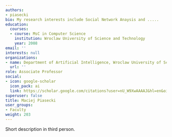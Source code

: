 ```yaml
---
authors:
- piasecki
bio: My research interests include Social Network Anaysis and .....
education:
  courses:
  - course: MsC in Computer Science
    institution: Wroclaw University of Science and Technology
    year: 2008
email: ''
interests: null
organizations:
- name: Department of Artificial Intelligence, Wroclaw University of Science and Technology
  url: ''
role: Associate Professor
social:
- icon: google-scholar
  icon_pack: ai
  link: https://scholar.google.com/citations?user=nU_W9XwAAAAJ&hl=en&oi=ao
superuser: false
title: Maciej Piasecki
user_groups:
- Faculty
weight: 203
---
```

Short description in third person.
